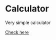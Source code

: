 # Calculator
Very simple calculator

<a href="https://facundotm.github.io/Calculator/"> Check here </a>
